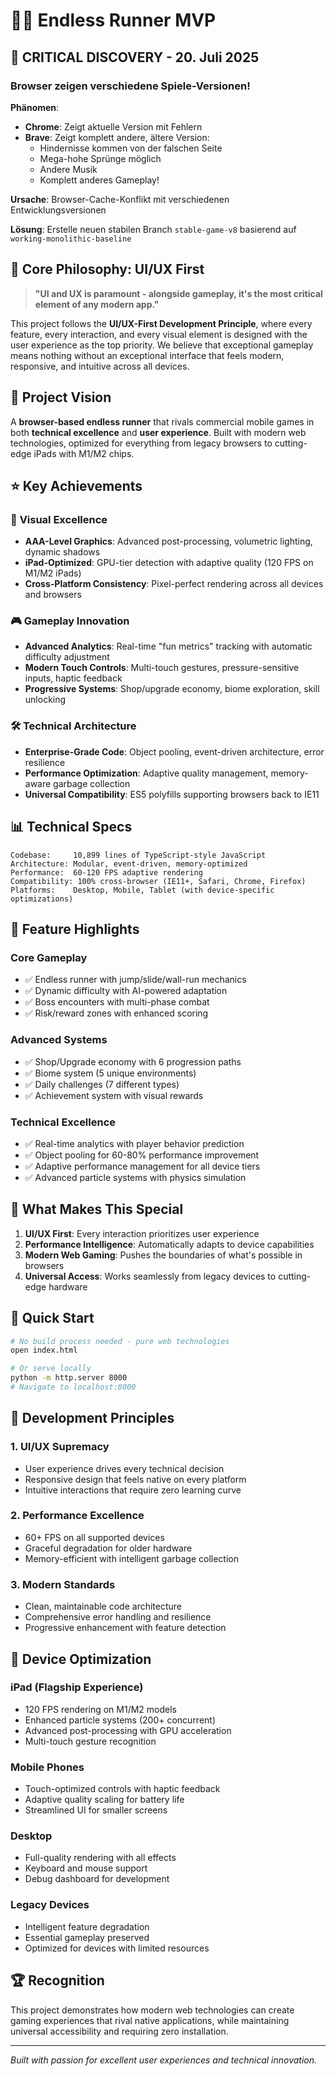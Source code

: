# 🏃‍♂️ Endless Runner MVP

## 🚨 **CRITICAL DISCOVERY - 20. Juli 2025**

### **Browser zeigen verschiedene Spiele-Versionen!**

**Phänomen**: 
- **Chrome**: Zeigt aktuelle Version mit Fehlern
- **Brave**: Zeigt komplett andere, ältere Version:
  - Hindernisse kommen von der falschen Seite
  - Mega-hohe Sprünge möglich
  - Andere Musik
  - Komplett anderes Gameplay!

**Ursache**: Browser-Cache-Konflikt mit verschiedenen Entwicklungsversionen

**Lösung**: Erstelle neuen stabilen Branch `stable-game-v8` basierend auf `working-monolithic-baseline`

## 🎯 **Core Philosophy: UI/UX First**

> **"UI and UX is paramount - alongside gameplay, it's the most critical element of any modern app."**

This project follows the **UI/UX-First Development Principle**, where every feature, every interaction, and every visual element is designed with the user experience as the top priority. We believe that exceptional gameplay means nothing without an exceptional interface that feels modern, responsive, and intuitive across all devices.

## 🚀 **Project Vision**

A **browser-based endless runner** that rivals commercial mobile games in both **technical excellence** and **user experience**. Built with modern web technologies, optimized for everything from legacy browsers to cutting-edge iPads with M1/M2 chips.

## ⭐ **Key Achievements**

### 🎨 **Visual Excellence**
- **AAA-Level Graphics**: Advanced post-processing, volumetric lighting, dynamic shadows
- **iPad-Optimized**: GPU-tier detection with adaptive quality (120 FPS on M1/M2 iPads)
- **Cross-Platform Consistency**: Pixel-perfect rendering across all devices and browsers

### 🎮 **Gameplay Innovation**
- **Advanced Analytics**: Real-time "fun metrics" tracking with automatic difficulty adjustment
- **Modern Touch Controls**: Multi-touch gestures, pressure-sensitive inputs, haptic feedback
- **Progressive Systems**: Shop/upgrade economy, biome exploration, skill unlocking

### 🛠 **Technical Architecture**
- **Enterprise-Grade Code**: Object pooling, event-driven architecture, error resilience
- **Performance Optimization**: Adaptive quality management, memory-aware garbage collection
- **Universal Compatibility**: ES5 polyfills supporting browsers back to IE11

## 📊 **Technical Specs**

```
Codebase:     10,899 lines of TypeScript-style JavaScript
Architecture: Modular, event-driven, memory-optimized
Performance:  60-120 FPS adaptive rendering
Compatibility: 100% cross-browser (IE11+, Safari, Chrome, Firefox)
Platforms:    Desktop, Mobile, Tablet (with device-specific optimizations)
```

## 🎪 **Feature Highlights**

### **Core Gameplay**
- ✅ Endless runner with jump/slide/wall-run mechanics
- ✅ Dynamic difficulty with AI-powered adaptation
- ✅ Boss encounters with multi-phase combat
- ✅ Risk/reward zones with enhanced scoring

### **Advanced Systems**
- ✅ Shop/Upgrade economy with 6 progression paths
- ✅ Biome system (5 unique environments)
- ✅ Daily challenges (7 different types)
- ✅ Achievement system with visual rewards

### **Technical Excellence**
- ✅ Real-time analytics with player behavior prediction
- ✅ Object pooling for 60-80% performance improvement
- ✅ Adaptive performance management for all device tiers
- ✅ Advanced particle systems with physics simulation

## 🌟 **What Makes This Special**

1. **UI/UX First**: Every interaction prioritizes user experience
2. **Performance Intelligence**: Automatically adapts to device capabilities
3. **Modern Web Gaming**: Pushes the boundaries of what's possible in browsers
4. **Universal Access**: Works seamlessly from legacy devices to cutting-edge hardware

## 🚀 **Quick Start**

```bash
# No build process needed - pure web technologies
open index.html

# Or serve locally
python -m http.server 8000
# Navigate to localhost:8000
```

## 🎯 **Development Principles**

### **1. UI/UX Supremacy**
- User experience drives every technical decision
- Responsive design that feels native on every platform
- Intuitive interactions that require zero learning curve

### **2. Performance Excellence**
- 60+ FPS on all supported devices
- Graceful degradation for older hardware
- Memory-efficient with intelligent garbage collection

### **3. Modern Standards**
- Clean, maintainable code architecture
- Comprehensive error handling and resilience
- Progressive enhancement with feature detection

## 📱 **Device Optimization**

### **iPad (Flagship Experience)**
- 120 FPS rendering on M1/M2 models
- Enhanced particle systems (200+ concurrent)
- Advanced post-processing with GPU acceleration
- Multi-touch gesture recognition

### **Mobile Phones**
- Touch-optimized controls with haptic feedback
- Adaptive quality scaling for battery life
- Streamlined UI for smaller screens

### **Desktop**
- Full-quality rendering with all effects
- Keyboard and mouse support
- Debug dashboard for development

### **Legacy Devices**
- Intelligent feature degradation
- Essential gameplay preserved
- Optimized for devices with limited resources

## 🏆 **Recognition**

This project demonstrates how modern web technologies can create gaming experiences that rival native applications, while maintaining universal accessibility and requiring zero installation.

---

*Built with passion for excellent user experiences and technical innovation.*